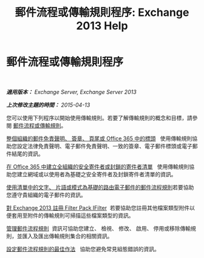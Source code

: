 ﻿---
title: '郵件流程或傳輸規則程序: Exchange 2013 Help'
TOCTitle: 郵件流程或傳輸規則程序
ms:assetid: f45f6eef-9e35-4ef4-97fa-1f6e277d14a1
ms:mtpsurl: https://technet.microsoft.com/zh-tw/library/Dn600440(v=EXCHG.150)
ms:contentKeyID: 61060517
ms.date: 05/21/2018
mtps_version: v=EXCHG.150
ms.translationtype: MT
---

# 郵件流程或傳輸規則程序

 

_**適用版本：** Exchange Server, Exchange Server 2013_

_**上次修改主題的時間：** 2015-04-13_

您可以使用下列程序以開始使用傳輸規則。若要了解傳輸規則的概念和目標，請參閱 [郵件流程或傳輸規則](mail-flow-rules-transport-rules-in-exchange-2013-exchange-2013-help.md)。

[整個組織的郵件免責聲明、 簽章、 頁尾或 Office 365 中的標頭](https://technet.microsoft.com/zh-tw/library/dn600323\(v=exchg.150\))   使用傳輸規則協助您設定法律免責聲明、電子郵件免責聲明、一致的簽章、電子郵件標頭或電子郵件結尾的資訊。

[在 Office 365 中建立全組織的安全寄件者或封鎖的寄件者清單](https://technet.microsoft.com/zh-tw/library/dn198251\(v=exchg.150\))   使用傳輸規則協助您建立網域或以使用者為基礎之安全寄件者及封鎖寄件者清單的資訊。

[使用清單中的文字、 片語或模式為基礎的路由電子郵件的郵件流程規則](use-mail-flow-rules-to-route-email-based-on-a-list-of-words-phrases-or-patterns-exchange-2013-help.md)若要協助您遵守貴組織的電子郵件的資訊。

[對 Exchange 2013 註冊 Filter Pack IFilter](register-filter-pack-ifilters-with-exchange-2013-exchange-2013-help.md)  若要協助您註冊其他檔案類型附件以便套用至附件的傳輸規則可掃描這些檔案類型的資訊。

[管理郵件流程規則](manage-mail-flow-rules-exchange-2013-help.md)  資訊可協助您建立、 檢視、 修改、 啟用、 停用或移除傳輸規則，並匯入及匯出傳輸規則集合的相關資訊。

[設定郵件流程規則的最佳作法](best-practices-for-configuring-mail-flow-rules-exchange-2013-help.md)   協助您避免常見組態錯誤的資訊。

